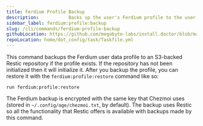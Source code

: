```yaml
---
title: Ferdium Profile Backup
description:           Backs up the user's Ferdium profile to the user's S3-backed Restic repository
sidebar_label: ferdium:profile:backup
slug: /cli/commands/ferdium-profile-backup
githubLocation: https://github.com/megabyte-labs/install.doctor/blob/master/home/dot_config/task/Taskfile.yml#L193
repoLocation: home/dot_config/task/Taskfile.yml
---
```

This command backups the Ferdium user data profile to an S3-backed Restic repository if the profile exists. If the repository
has not been initialized then it will initialize it. After you backup the profile, you can restore it with the
`ferdium:profile:restore` command like so:

```
run ferdium:profile:restore
```

The Ferdium backup is encrypted with the same key that Chezmoi uses (stored in `~/.config/age/chezmoi.txt`, by default).
The backup uses Restic so all the functionality that Restic offers is available with backups made by this command.

